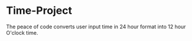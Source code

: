 # Time-Project
The peace of code converts user input time in 24 hour format into 12 hour O'clock time. 
